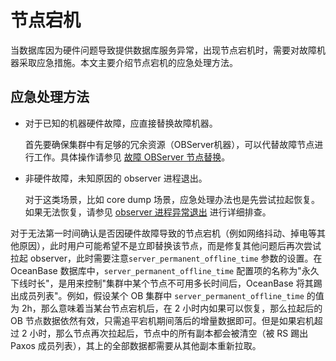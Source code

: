 # 节点宕机

当数据库因为硬件问题导致提供数据库服务异常，出现节点宕机时，需要对故障机器采取应急措施。本文主要介绍节点宕机的应急处理方法。

## 应急处理方法

* 对于已知的机器硬件故障，应直接替换故障机器。

  首先要确保集群中有足够的冗余资源（OBServer机器），可以代替故障节点进行工作。具体操作请参见 [故障 OBServer 节点替换](../../../600.common-operation-and-maintenance-operations/100.service-related/600.failed-OBServer-Node-replacement.md)。

* 非硬件故障，未知原因的 observer 进程退出。

  对于这类场景，比如 core dump 场景，应急处理办法也是先尝试拉起恢复。如果无法恢复，请参见 [observer 进程异常退出](../../../400.troubleshoot/300.the-observer-process-exits-abnormally.md) 进行详细排查。

对于无法第一时间确认是否因硬件故障导致的节点宕机（例如网络抖动、掉电等其他原因），此时用户可能希望不是立即替换该节点，而是修复其他问题后再次尝试拉起 observer，此时需要注意`server_permanent_offline_time` 参数的设置。在 OceanBase 数据库中，`server_permanent_offline_time` 配置项的名称为"永久下线时长"，是用来控制"集群中某个节点不可用多长时间后，OceanBase 将其踢出成员列表"。例如，假设某个 OB 集群中 `server_permanent_offline_time` 的值为 2h，那么意味着当某台节点宕机后，在 2 小时内如果可以恢复，那么拉起后的 OB 节点数据依然有效，只需追平宕机期间落后的增量数据即可。但是如果宕机超过 2 小时，那么节点再次拉起后，节点中的所有副本都会被清空（被 RS 踢出 Paxos 成员列表），其上的全部数据都需要从其他副本重新拉取。
